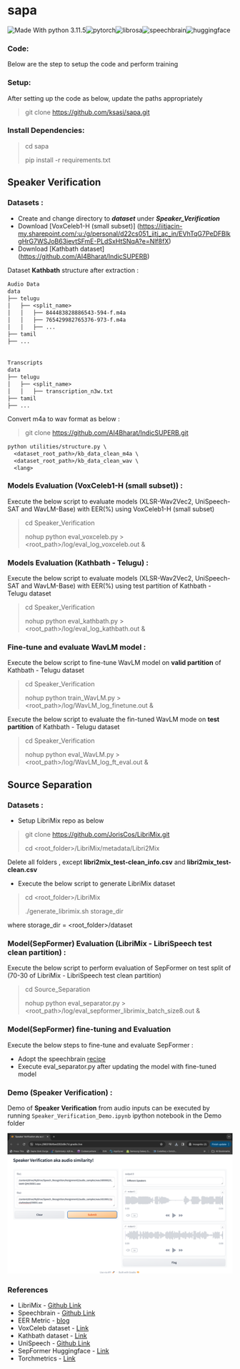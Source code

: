 # sapa

![Made With python 3.11.5](https://img.shields.io/badge/Made%20with-Python%203.11.5-brightgreen)![pytorch](https://img.shields.io/badge/Made%20with-pytorch-green.svg)![librosa](https://img.shields.io/badge/Made_with-librosa-blue)![speechbrain](https://img.shields.io/badge/Made_with-speechbrain-brown)![huggingface](https://img.shields.io/badge/Made_with-huggingface-violet)

### Code:

Below are the step to setup the code and perform training

### Setup:

After setting up the code as below, update the paths appropriately

> git clone https://github.com/ksasi/sapa.git

### Install Dependencies:

> cd sapa
> 
> pip install -r requirements.txt

## Speaker Verification

### Datasets :

- Create and change directory to ***dataset*** under ***Speaker_Verification***
- Download [VoxCeleb1-H (small subset)] (https://iitjacin-my.sharepoint.com/:u:/g/personal/d22cs051_iitj_ac_in/EVhTqG7PeDFBlkgHrG7WSJoB63ievtSFmE-PLdSxHtSNqA?e=Nlf8fX)
- Download [Kathbath dataset] (https://github.com/AI4Bharat/IndicSUPERB)

Dataset **Kathbath** structure after extraction :

```
Audio Data
data
├── telugu
│   ├── <split_name>
│   │   ├── 844483828886543-594-f.m4a
│   │   ├── 765429982765376-973-f.m4a
│   │   ├── ...
├── tamil
├── ...


Transcripts
data
├── telugu
│   ├── <split_name>
│   │   ├── transcription_n3w.txt
├── tamil
├── ...
```
Convert m4a to wav format as below :

> git clone https://github.com/AI4Bharat/IndicSUPERB.git

```
python utilities/structure.py \
  <dataset_root_path>/kb_data_clean_m4a \
  <dataset_root_path>/kb_data_clean_wav \
  <lang>
```

### Models Evaluation (VoxCeleb1-H (small subset)) :

Execute the below script to evaluate models (XLSR-Wav2Vec2, UniSpeech-SAT and WavLM-Base) with EER(%) using VoxCeleb1-H (small subset)

> cd Speaker_Verification
> 
> nohup python eval_voxceleb.py > <root_path>/log/eval_log_voxceleb.out &
> 

### Models Evaluation (Kathbath - Telugu) :

Execute the below script to evaluate models (XLSR-Wav2Vec2, UniSpeech-SAT and WavLM-Base) with EER(%) using test partition of Kathbath - Telugu dataset

> cd Speaker_Verification
> 
> nohup python eval_kathbath.py > <root_path>/log/eval_log_kathbath.out &
> 

### Fine-tune and evaluate WavLM model :

Execute the below script to fine-tune WavLM model on **valid partition** of Kathbath - Telugu dataset

> cd Speaker_Verification
> 
> nohup python train_WavLM.py > <root_path>/log/WavLM_log_finetune.out &
> 

Execute the below script to evaluate the fin-tuned WavLM mode on **test partition** of Kathbath - Telugu dataset

> cd Speaker_Verification
> 
> nohup python eval_WavLM.py > <root_path>/log/WavLM_log_ft_eval.out &
> 

## Source Separation

### Datasets :

- Setup LibriMix repo as below 

> git clone https://github.com/JorisCos/LibriMix.git
> 
> cd <root_folder>/LibriMix/metadata/Libri2Mix

Delete all folders , except **libri2mix_test-clean_info.csv** and **libri2mix_test-clean.csv**

- Execute the below script to generate LibriMix dataset

> cd <root_folder>/LibriMix
> 
> ./generate_librimix.sh storage_dir

where storage_dir = <root_folder>/dataset

### Model(SepFormer) Evaluation (LibriMix - LibriSpeech test clean partition) :

Execute the below script to perform evaluation of SepFormer on test split of (70-30 of LibriMix - LibriSpeech test clean partition)

> cd Source_Separation
> 
> nohup python eval_separator.py > <root_path>/log/eval_sepformer_librimix_batch_size8.out &

### Model(SepFormer) fine-tuning and Evaluation

Execute the below steps to fine-tune and evaluate SepFormer :

- Adopt the speechbrain [recipe](https://github.com/speechbrain/speechbrain/tree/develop/recipes/WSJ0Mix/separation)
- Execute eval_separator.py after updating the model with fine-tuned model

### Demo (Speaker Verification) :

Demo of **Speaker Verification** from audio inputs can be executed by running `Speaker_Verification_Demo.ipynb` ipython notebook in the Demo folder

![Demo1](demo.png)

### References

- LibriMix  - [Github Link](https://github.com/JorisCos/LibriMix/)
- Speechbrain - [Github Link](https://github.com/speechbrain/speechbrain/tree/develop/recipes/WSJ0Mix/separation)
- EER Metric - [blog](https://yangcha.github.io/EER-ROC/)
- VoxCeleb dataset - [Link](https://mm.kaist.ac.kr/datasets/voxceleb/)
- Kathbath dataset - [Link](https://github.com/AI4Bharat/IndicSUPERB)
- UniSpeech - [Github Link](https://github.com/microsoft/UniSpeech/tree/main/downstreams/speaker_verification)
- SepFormer Huggingface - [Link](https://huggingface.co/speechbrain/sepformer-whamr)
- Torchmetrics - [Link](https://lightning.ai/docs/torchmetrics/stable/audio/scale_invariant_signal_noise_ratio.html)